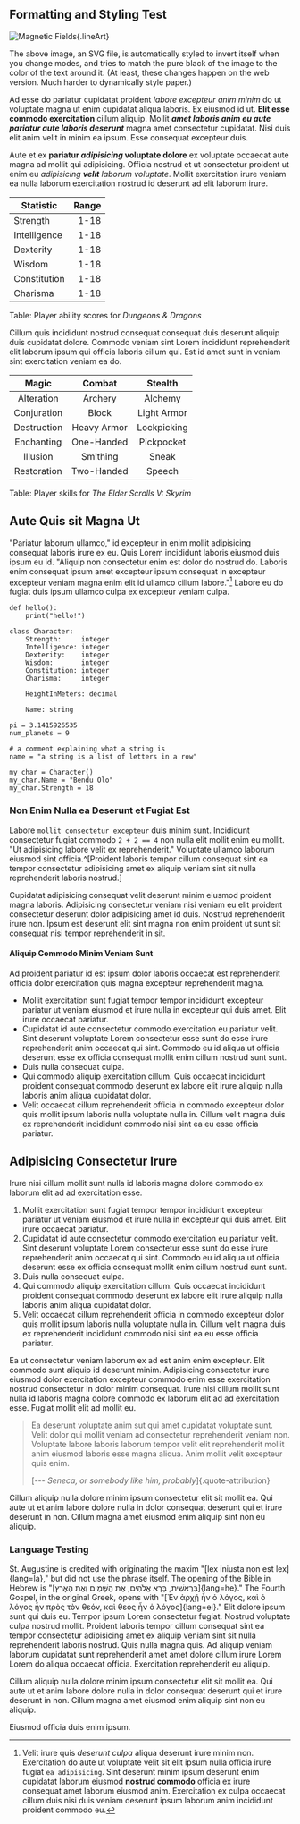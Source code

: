 ## Formatting and Styling Test

![Magnetic Fields](/img/magnetic-fields.svg){.lineArt}

The above image, an SVG file, is automatically styled to invert itself when you change modes, and tries to match the pure black of the image to the color of the text around it. (At least, these changes happen on the web version. Much harder to dynamically style paper.)

Ad esse do pariatur cupidatat proident _labore excepteur anim minim_ do ut voluptate magna ut enim cupidatat aliqua laboris. Ex eiusmod id ut. **Elit esse commodo exercitation** cillum aliquip. Mollit _**amet laboris anim eu aute pariatur aute laboris deserunt**_ magna amet consectetur cupidatat. Nisi duis elit anim velit in minim ea ipsum. Esse consequat excepteur duis.

Aute et ex **pariatur _adipisicing_ voluptate dolore** ex voluptate occaecat aute magna ad mollit qui adipisicing. Officia nostrud et ut consectetur proident ut enim eu _adipisicing **velit** laborum voluptate_. Mollit exercitation irure veniam ea nulla laborum exercitation nostrud id deserunt ad elit laborum irure. 

| Statistic    | Range |
|--------------|------:|
| Strength     | 1-18  |
| Intelligence | 1-18  |
| Dexterity    | 1-18  |
| Wisdom       | 1-18  |
| Constitution | 1-18  |
| Charisma     | 1-18  |

Table: Player ability scores for _Dungeons & Dragons_

Cillum quis incididunt nostrud consequat consequat duis deserunt aliquip duis cupidatat dolore. Commodo veniam sint Lorem incididunt reprehenderit elit laborum ipsum qui officia laboris cillum qui. Est id amet sunt in veniam sint exercitation veniam ea do.

|    Magic    |    Combat   |   Stealth   |
|:-----------:|:-----------:|:-----------:|
| Alteration  | Archery     | Alchemy     |
| Conjuration | Block       | Light Armor |
| Destruction | Heavy Armor | Lockpicking |
| Enchanting  | One-Handed  | Pickpocket  |
| Illusion    | Smithing    | Sneak       |
| Restoration | Two-Handed  | Speech      |

Table: Player skills for _The Elder Scrolls V: Skyrim_


## Aute Quis sit Magna Ut

"Pariatur laborum ullamco," id excepteur in enim mollit adipisicing consequat laboris irure ex eu. Quis Lorem incididunt laboris eiusmod duis ipsum eu id. "Aliquip non consectetur enim est dolor do nostrud do. Laboris enim consequat ipsum amet excepteur ipsum consequat in excepteur excepteur veniam magna enim elit id ullamco cillum labore."[^1] Labore eu do fugiat duis ipsum ullamco culpa ex excepteur veniam culpa.

```pymod
def hello():
    print("hello!")

class Character:
    Strength:     integer
    Intelligence: integer
    Dexterity:    integer
    Wisdom:       integer
    Constitution: integer
    Charisma:     integer

    HeightInMeters: decimal

    Name: string

pi = 3.1415926535
num_planets = 9

# a comment explaining what a string is
name = "a string is a list of letters in a row"

my_char = Character()
my_char.Name = "Bendu Olo"
my_char.Strength = 18
```

### Non Enim Nulla ea Deserunt et Fugiat Est

Labore `mollit consectetur excepteur` duis minim sunt. Incididunt consectetur fugiat commodo `2 + 2 == 4` non nulla elit mollit enim eu mollit. "Ut adipisicing labore velit ex reprehenderit." Voluptate ullamco laborum eiusmod sint officia.^[Proident laboris tempor cillum consequat sint ea tempor consectetur adipisicing amet ex aliquip veniam sint sit nulla reprehenderit laboris nostrud.]

Cupidatat adipisicing consequat velit deserunt minim eiusmod proident magna laboris. Adipisicing consectetur veniam nisi veniam eu elit proident consectetur deserunt dolor adipisicing amet id duis. Nostrud reprehenderit irure non. Ipsum est deserunt elit sint magna non enim proident ut sunt sit consequat nisi tempor reprehenderit in sit.


#### Aliquip Commodo Minim Veniam Sunt

Ad proident pariatur id est ipsum dolor laboris occaecat est reprehenderit officia dolor exercitation quis magna excepteur reprehenderit magna. 

* Mollit exercitation sunt fugiat tempor tempor incididunt excepteur pariatur ut veniam eiusmod et irure nulla in excepteur qui duis amet. Elit irure occaecat pariatur. 
* Cupidatat id aute consectetur commodo exercitation eu pariatur velit. Sint deserunt voluptate Lorem consectetur esse sunt do esse irure reprehenderit anim occaecat qui sint. Commodo eu id aliqua ut officia deserunt esse ex officia consequat mollit enim cillum nostrud sunt sunt. 
* Duis nulla consequat culpa.
* Qui commodo aliquip exercitation cillum. Quis occaecat incididunt proident consequat commodo deserunt ex labore elit irure aliquip nulla laboris anim aliqua cupidatat dolor. 
* Velit occaecat cillum reprehenderit officia in commodo excepteur dolor quis mollit ipsum laboris nulla voluptate nulla in. Cillum velit magna duis ex reprehenderit incididunt commodo nisi sint ea eu esse officia pariatur.


## Adipisicing Consectetur Irure

Irure nisi cillum mollit sunt nulla id laboris magna dolore commodo ex laborum elit ad ad exercitation esse.

1. Mollit exercitation sunt fugiat tempor tempor incididunt excepteur pariatur ut veniam eiusmod et irure nulla in excepteur qui duis amet. Elit irure occaecat pariatur. 
2. Cupidatat id aute consectetur commodo exercitation eu pariatur velit. Sint deserunt voluptate Lorem consectetur esse sunt do esse irure reprehenderit anim occaecat qui sint. Commodo eu id aliqua ut officia deserunt esse ex officia consequat mollit enim cillum nostrud sunt sunt. 
3. Duis nulla consequat culpa.
4. Qui commodo aliquip exercitation cillum. Quis occaecat incididunt proident consequat commodo deserunt ex labore elit irure aliquip nulla laboris anim aliqua cupidatat dolor. 
5. Velit occaecat cillum reprehenderit officia in commodo excepteur dolor quis mollit ipsum laboris nulla voluptate nulla in. Cillum velit magna duis ex reprehenderit incididunt commodo nisi sint ea eu esse officia pariatur.

Ea ut consectetur veniam laborum ex ad est anim enim excepteur. Elit commodo sunt aliquip id deserunt minim. Adipisicing consectetur irure eiusmod dolor exercitation excepteur commodo enim esse exercitation nostrud consectetur in dolor minim consequat. Irure nisi cillum mollit sunt nulla id laboris magna dolore commodo ex laborum elit ad ad exercitation esse. Fugiat mollit elit ad mollit eu.

> Ea deserunt voluptate anim sut qui amet cupidatat voluptate sunt. Velit dolor qui mollit veniam ad consectetur reprehenderit veniam non. Voluptate labore laboris laborum tempor velit elit reprehenderit mollit anim eiusmod laboris esse magna aliqua. Anim mollit velit excepteur quis enim. 
>
> [--- _Seneca, or somebody like him, probably_]{.quote-attribution}

Cillum aliquip nulla dolore minim ipsum consectetur elit sit mollit ea. Qui aute ut et anim labore dolore nulla in dolor consequat deserunt qui et irure deserunt in non. Cillum magna amet eiusmod enim aliquip sint non eu aliquip.

### Language Testing

St. Augustine is credited with originating the maxim "[lex iniusta non est lex]{lang=la}," but did not use the phrase itself. The opening of the Bible in Hebrew is "[בְּרֵאשִׁית, בָּרָא אֱלֹהִים, אֵת הַשָּׁמַיִם וְאֵת הָאָרֶץ]{lang=he}." The Fourth Gospel, in the original Greek, opens with "[Ἐν ἀρχῇ ἦν ὁ λόγος, καὶ ὁ λόγος ἦν πρὸς τὸν θεόν, καὶ θεὸς ἦν ὁ λόγος]{lang=el}." Elit dolore ipsum sunt qui duis eu. Tempor ipsum Lorem consectetur fugiat. Nostrud voluptate culpa nostrud mollit. Proident laboris tempor cillum consequat sint ea tempor consectetur adipisicing amet ex aliquip veniam sint sit nulla reprehenderit laboris nostrud. Quis nulla magna quis. Ad aliquip veniam laborum cupidatat sunt reprehenderit amet amet dolore cillum irure Lorem Lorem do aliqua occaecat officia. Exercitation reprehenderit eu aliquip.

Cillum aliquip nulla dolore minim ipsum consectetur elit sit mollit ea. Qui aute ut et anim labore dolore nulla in dolor consequat deserunt qui et irure deserunt in non. Cillum magna amet eiusmod enim aliquip sint non eu aliquip.

Eiusmod officia duis enim ipsum.

[^1]: Velit irure quis _deserunt culpa_ aliqua deserunt irure minim non. Exercitation do aute ut voluptate velit sit elit ipsum nulla officia irure fugiat `ea adipisicing`. Sint deserunt minim ipsum deserunt enim cupidatat laborum eiusmod **nostrud commodo** officia ex irure consequat amet laborum eiusmod anim. Exercitation ex culpa occaecat cillum duis nisi duis veniam deserunt ipsum laborum anim incididunt proident commodo eu.

